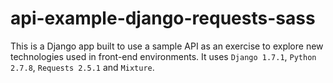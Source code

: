 api-example-django-requests-sass
============

This is a Django app built to use a sample API as an exercise to explore new technologies used in front-end environments.
It uses `Django 1.7.1`, `Python 2.7.8`, `Requests 2.5.1` and `Mixture`.